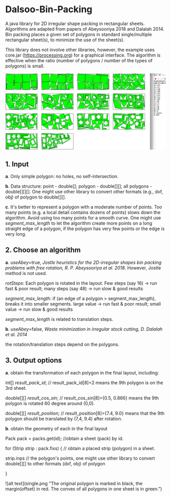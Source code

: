 # Dalsoo-Bin-Packing

A java library for 2D irregular shape packing in rectangular sheets. Algorithms are adapted from papers of Abeysooriya 2018 and Dalalah 2014. Bin packing places a given set of polygons in standard single/multiple rectangular sheet(s), to minimize the use of the sheet(s).

This library does not involve other libraries, however, the example uses core.jar (https://processing.org) for a graphical interface. The algorithm is effective when the ratio  (number of polygons / number of the types of polygons) is small.


![alt text](multiple.png "240 pieces of polygons are packed on 14 sheets within 27 seconds.")


## 1. Input 

**a**. Only simple polygon: no holes, no self-intersection.

**b**. Data structure: point - double[];  polygon - double[][]; all polygons - double[][][]. 
One might use other library to convert  other formats (e.g., dxf, obj) of polygon to double[][].

**c**. It's better to represent a polygon with a moderate number of points. 
Too many points (e.g. a local detail contains dozens of points) slows down the algorithm. Avoid using too many points for a smooth curve.
One might use *segment_max_length* to let the algorithm create more points on a long straight edge of a polygon, if the polygon has very few points or the edge is very long.



## 2. Choose an algorithm

**a**. *useAbey*=true, *Jostle heuristics for the 2D-irregular shapes bin packing problems with free rotation, R. P. Abeysooriya et al. 2018*. However, Jostle method is not used.

*rotSteps*:  Each polygon is rotated in the layout. Few steps (say 16) -> run fast  & poor result;  many steps (say 48) -> run slow & good results

*segment_max_length*: if (an edge of a polygon > segment_max_length),  breaks it into smaller segments. 
large value -> run fast  & poor result; small value -> run slow & good results

*segment_max_length* is related to translation steps.

**b**. *useAbey*=false, *Waste minimization in irregular stock cutting, D. Dalalah et al. 2014*

the rotation/translation steps depend on the polygons.



## 3. Output options

**a**. obtain the transformation of each polygon in the final layout, including:

int[] *result_pack_id*;  // result_pack_id[8]=2 means the 9th polygon is on the 3rd sheet.

double[][] *result_cos_sin*; // result_cos_sin[8]={0.5, 0.866} means the 9th polygon is rotated 60 degree around (0,0).

double[][] *result_position*; // result_position[8]={7.4, 9.0} means that the 9th polygon should be translated by (7,4, 9.4) after rotation.

**b**. obtain the geometry of each in the final layout 

Pack pack = packs.get(id);   //obtain a sheet (pack) by id.

for (Strip strip : pack.fixs) { // obtain a placed strip (polygon) in a sheet.

strip.inps // the polygon's points, one might use other library to convert double[][] to other formats (dxf, obj) of polygon 

}

![alt text](single.png "The original polygon is marked in black, the margin(offset) in red. The convex of all polygons in one sheet is in green.”)


